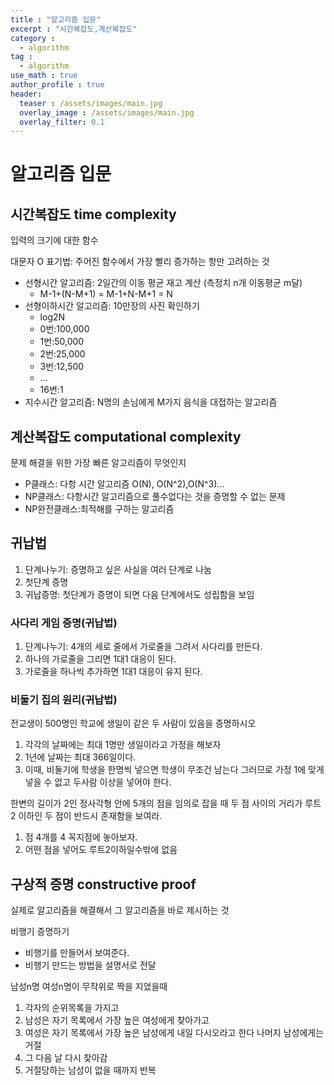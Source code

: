 ```yaml
---
title : "알고리즘 입문"
excerpt : "시간복잡도,계산복잡도"
category :
  - algorithm
tag :
  - algorithm
use_math : true
author_profile : true
header:
  teaser : /assets/images/main.jpg
  overlay_image : /assets/images/main.jpg
  overlay_filter: 0.1
---
```


# 알고리즘 입문

## 시간복잡도 time complexity

입력의 크기에 대한 함수

대문자 O 표기법: 주어진 함수에서 가장 빨리 증가하는 항만 고려하는 것

- 선형시간 알고리즘: 2일간의 이동 평균 재고 계산 (측정치 n개 이동평균 m달)
    - M-1+(N-M+1) = M-1+N-M+1 = N
- 선형이하시간 알고리즘: 10만장의 사진 확인하기
    - log2N
    - 0번:100,000
    - 1번:50,000
    - 2번:25,000
    - 3번:12,500
    - ...
    - 16번:1
- 지수시간 알고리즘: N명의 손님에게 M가지 음식을 대접하는 알고리즘

## 계산복잡도 computational complexity

문제 해결을 위한 가장 빠른 알고리즘이 무엇인지

- P클래스: 다항 시간 알고리즘 O(N), O(N^2),O(N^3)...
- NP클래스: 다항시간 알고리즘으로 풀수없다는 것을 증명할 수 없는 문제
- NP완전클래스:최적해를 구하는 알고리즘

## 귀납법

1. 단계나누기: 증명하고 싶은 사실을 여러 단계로 나눔
2. 첫단계 증명
3. 귀납증명: 첫단계가 증명이 되면 다음 단계에서도 성립함을 보임

### 사다리 게임 증명(귀납법)

1. 단계나누기: 4개의 세로 줄에서 가로줄을 그려서 사다리를 만든다.
2. 하나의 가로줄을 그리면 1대1 대응이 된다.
3. 가로줄을 하나씩 추가하면 1대1 대응이 유지 된다.

### 비둘기 집의 원리(귀납법)

전교생이 500명인 학교에 생일이 같은 두 사람이 있음을 증명하시오

1. 각각의 날짜에는 최대 1명만 생일이라고 가정을 해보자
2. 1년에 날짜는 최대 366일이다.
3. 이때, 비둘기에 학생을 한명씩 넣으면 학생이 무조건 남는다 그러므로 가정 1에 맞게 넣을 수 없고 두사람 이상을 넣어야 한다.

한변의 길이가 2인 정사각형 안에 5개의 점을 임의로 잡을 때 두 점 사이의 거리가 루트2 이하인 두 점이 반드시 존재함을 보여라. 

1. 점 4개를 4 꼭지점에 놓아보자.
2. 어떤 점을 넣어도 루트2이하일수밖에 없음

## 구상적 증명 constructive proof

실제로 알고리즘을 해결해서 그 알고리즘을 바로 제시하는 것

비행기 증명하기

- 비행기를 만들어서 보여준다.
- 비행기 만드는 방법을 설명서로 전달

남성n명 여성n명이 무작위로 짝을 지었을때 

1. 각자의 순위목록을 가지고
2. 남성은 자기 목록에서 가장 높은 여성에게 찾아가고
3. 여성은 자기 목록에서 가장 높은 남성에게 내일 다시오라고 한다 나머지 남성에게는 거절
4. 그 다음 날 다시 찾아감
5. 거절당하는 남성이 없을 때까지 반복